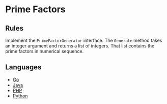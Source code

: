 # Prime Factors

## Rules

Implement the `PrimeFactorGenerator` interface.
The `Generate` method takes an integer argument and returns a list of integers.
That list contains the prime factors in numerical sequence.

## Languages

- [Go](../go/src/PrimeFactors)
- [Java](../java/src/PrimeFactors)
- [PHP](../php/src/PrimeFactors)
- [Python](../python/src/PrimeFactors)